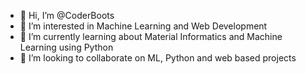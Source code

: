 - 👋 Hi, I’m @CoderBoots
- 👀 I’m interested in Machine Learning and Web Development
- 🌱 I’m currently learning about Material Informatics and Machine Learning using Python
- 💞️ I’m looking to collaborate on ML, Python and web based projects

<!---
CoderBoots/CoderBoots is a ✨ special ✨ repository because its `README.md` (this file) appears on your GitHub profile.
You can click the Preview link to take a look at your changes.
--->
